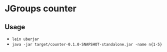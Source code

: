 # JGroups counter

## Usage

* `lein uberjar`
* `java -jar target/counter-0.1.0-SNAPSHOT-standalone.jar -name n{1-5}`
